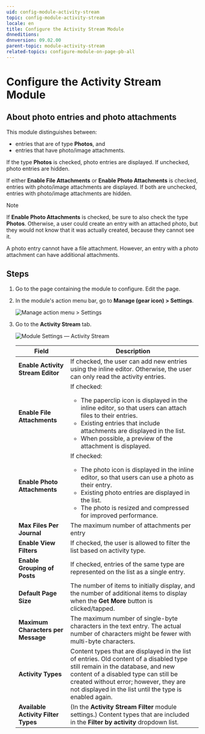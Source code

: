 ```yaml
---
uid: config-module-activity-stream
topic: config-module-activity-stream
locale: en
title: Configure the Activity Stream Module
dnneditions: 
dnnversion: 09.02.00
parent-topic: module-activity-stream
related-topics: configure-module-on-page-pb-all
---
```


# Configure the Activity Stream Module

## About photo entries and photo attachments

This module distinguishes between:

*   entries that are of type **Photos**, and
*   entries that have photo/image attachments.

If the type **Photos** is checked, photo entries are displayed. If unchecked, photo entries are hidden.

If either **Enable File Attachments** or **Enable Photo Attachments** is checked, entries with photo/image attachments are displayed. If both are unchecked, entries with photo/image attachments are hidden.

> [!NOTE] 
> If **Enable Photo Attachments** is checked, be sure to also check the type **Photos**. Otherwise, a user could create an entry with an attached photo, but they would not know that it was actually created, because they cannot see it.

A photo entry cannot have a file attachment. However, an entry with a photo attachment can have additional attachments.

## Steps

1.  Go to the page containing the module to configure. Edit the page.
2.  In the module's action menu bar, go to **Manage (gear icon) \> Settings**.
    
      
    
    ![Manage action menu > Settings](/images/scr-actionmenu-manage-settings.png)
    
      
    
3.  Go to the **Activity Stream** tab.
    
      
    
    ![Module Settings — Activity Stream](/images/scr-modulesettings-ActivityStream.png)
    
      
    
    |**Field**|**Description**|
    |---|---|
    |**Enable Activity Stream Editor**|If checked, the user can add new entries using the inline editor. Otherwise, the user can only read the activity entries.|
    |**Enable File Attachments**|If checked:<ul><li>The paperclip icon is displayed in the inline editor, so that users can attach files to their entries.</li><li>Existing entries that include attachments are displayed in the list.</li><li>When possible, a preview of the attachment is displayed.</li></ul>|
    |**Enable Photo Attachments**|If checked:<ul><li>The photo icon is displayed in the inline editor, so that users can use a photo as their entry.</li><li>Existing photo entries are displayed in the list.</li><li>The photo is resized and compressed for improved performance.</li></ul>|
    |**Max Files Per Journal**|The maximum number of attachments per entry|
    |**Enable View Filters**|If checked, the user is allowed to filter the list based on activity type.|
    |**Enable Grouping of Posts**|If checked, entries of the same type are represented on the list as a single entry.|
    |**Default Page Size**|The number of items to initially display, and the number of additional items to display when the **Get More** button is clicked/tapped.|
    |**Maximum Characters per Message**|The maximum number of single-byte characters in the text entry. The actual number of characters might be fewer with multi-byte characters.|
    |**Activity Types**|Content types that are displayed in the list of entries. Old content of a disabled type still remain in the database, and new content of a disabled type can still be created without error; however, they are not displayed in the list until the type is enabled again.|
    |**Available Activity Filter Types**|(In the **Activity Stream Filter** module settings.) Content types that are included in the **Filter by activity** dropdown list.|